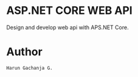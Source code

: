 # ASP.NET CORE WEB API

Design and develop web api with APS.NET Core.

# Author
	
	Harun Gachanja G.
